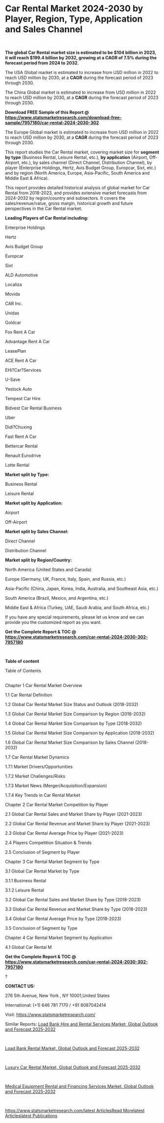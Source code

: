 <h1>Car Rental Market 2024-2030 by Player, Region, Type, Application and Sales Channel</h1><br/><p><strong>The global Car Rental market size is estimated to be $104 billion in 2023, it will reach $199.4 billion by 2032, growing at a <strong>CAGR</strong> of 7.5% during the forecast period from 2024 to 2032.</strong></p>
 
 
 
 <p>The USA Global market is estimated to increase from USD million in 2022 to reach USD million by 2030, at a <strong>CAGR</strong> during the forecast period of 2023 through 2030.</p>
 
 
 
 <p>The China Global market is estimated to increase from USD million in 2022 to reach USD million by 2030, at a <strong>CAGR</strong> during the forecast period of 2023 through 2030.</p>
 
 
 
 <p><strong>Download FREE Sample of this Report @ <a href="https://www.statsmarketresearch.com/download-free-sample/7957180/car-rental-2024-2030-302">https://www.statsmarketresearch.com/download-free-sample/7957180/car-rental-2024-2030-302</a></strong></p>
 
 
 
 <p>The Europe Global market is estimated to increase from USD million in 2022 to reach USD million by 2030, at a <strong>CAGR</strong> during the forecast period of 2023 through 2030.</p>
 
 
 
 <p>This report studies the Car Rental market, covering market size for <strong>segment by type</strong> (Business Rental, Leisure Rental, etc.), <strong>by application</strong> (Airport, Off-Airport, etc.), by sales channel (Direct Channel, Distribution Channel), by player (Enterprise Holdings, Hertz, Avis Budget Group, Europcar, Sixt, etc.) and by region (North America, Europe, Asia-Pacific, South America and Middle East & Africa).</p>
 
 
 
 <p>This report provides detailed historical analysis of global market for Car Rental from 2018-2023, and provides extensive market forecasts from 2024-2032 by region/country and subsectors. It covers the sales/revenue/value, gross margin, historical growth and future perspectives in the Car Rental market.</p>
 
 
 
 <p><strong>Leading Players of Car Rental including:</strong></p>
 
 
 
 <p>Enterprise Holdings</p>
 
 
 
 <p>Hertz</p>
 
 
 
 <p>Avis Budget Group</p>
 
 
 
 <p>Europcar</p>
 
 
 
 <p>Sixt</p>
 
 
 
 <p>ALD Automotive</p>
 
 
 
 <p>Localiza</p>
 
 
 
 <p>Movida</p>
 
 
 
 <p>CAR Inc.</p>
 
 
 
 <p>Unidas</p>
 
 
 
 <p>Goldcar</p>
 
 
 
 <p>Fox Rent A Car</p>
 
 
 
 <p>Advantage Rent A Car</p>
 
 
 
 <p>LeasePlan</p>
 
 
 
 <p>ACE Rent A Car</p>
 
 
 
 <p>EHi?Car?Services</p>
 
 
 
 <p>U-Save</p>
 
 
 
 <p>Yestock Auto</p>
 
 
 
 <p>Tempest Car Hire</p>
 
 
 
 <p>Bidvest Car Rental Business</p>
 
 
 
 <p>Uber</p>
 
 
 
 <p>Didi?Chuxing</p>
 
 
 
 <p>Fast Rent A Car</p>
 
 
 
 <p>Bettercar Rental</p>
 
 
 
 <p>Renault Eurodrive</p>
 
 
 
 <p>Lotte Rental</p>
 
 
 
 <p><strong>Market split by Type:</strong></p>
 
 
 
 <p>Business Rental</p>
 
 
 
 <p>Leisure Rental</p>
 
 
 
 <p><strong>Market split <strong>by Application</strong>:</strong></p>
 
 
 
 <p>Airport</p>
 
 
 
 <p>Off-Airport</p>
 
 
 
 <p><strong>Market split by Sales Channel:</strong></p>
 
 
 
 <p>Direct Channel</p>
 
 
 
 <p>Distribution Channel</p>
 
 
 
 <p><strong>Market split by Region/Country:</strong></p>
 
 
 
 <p>North America (United States and Canada)</p>
 
 
 
 <p>Europe (Germany, UK, France, Italy, Spain, and Russia, etc.)</p>
 
 
 
 <p>Asia-Pacific (China, Japan, Korea, India, Australia, and Southeast Asia, etc.)</p>
 
 
 
 <p>South America (Brazil, Mexico, and Argentina, etc.)</p>
 
 
 
 <p>Middle East & Africa (Turkey, UAE, Saudi Arabia, and South Africa, etc.)</p>
 
 
 
 <p>If you have any special requirements, please let us know and we can provide you the customized report as you want.</p>
 
 
 
 <div><b>Get the Complete Report & TOC @ <a href="https://www.statsmarketresearch.com/car-rental-2024-2030-302-7957180">https://www.statsmarketresearch.com/car-rental-2024-2030-302-7957180</a></b></div>
 
 
 
 <p><br />
 
 <b>Table of content</b></p>
 
 
 
 <p>Table of Contents<br />
 
 <br />
 
 Chapter 1 Car Rental Market Overview<br />
 
 1.1 Car Rental Definition<br />
 
 1.2 Global Car Rental Market Size Status and Outlook (2018-2032)<br />
 
 1.3 Global Car Rental Market Size Comparison by Region (2018-2032)<br />
 
 1.4 Global Car Rental Market Size Comparison by Type (2018-2032)<br />
 
 1.5 Global Car Rental Market Size Comparison by Application (2018-2032)<br />
 
 1.6 Global Car Rental Market Size Comparison by Sales Channel (2018-2032)<br />
 
 1.7 Car Rental Market Dynamics<br />
 
 1.7.1 Market Drivers/Opportunities<br />
 
 1.7.2 Market Challenges/Risks<br />
 
 1.7.3 Market News (Merger/Acquisition/Expansion)<br />
 
 1.7.4 Key Trends in Car Rental Market<br />
 
 Chapter 2 Car Rental Market Competition by Player<br />
 
 2.1 Global Car Rental Sales and Market Share by Player (2021-2023)<br />
 
 2.2 Global Car Rental Revenue and Market Share by Player (2021-2023)<br />
 
 2.3 Global Car Rental Average Price by Player (2021-2023)<br />
 
 2.4 Players Competition Situation & Trends<br />
 
 2.5 Conclusion of Segment by Player<br />
 
 Chapter 3 Car Rental Market Segment by Type<br />
 
 3.1 Global Car Rental Market by Type<br />
 
 3.1.1 Business Rental<br />
 
 3.1.2 Leisure Rental<br />
 
 3.2 Global Car Rental Sales and Market Share by Type (2018-2023)<br />
 
 3.3 Global Car Rental Revenue and Market Share by Type (2018-2023)<br />
 
 3.4 Global Car Rental Average Price by Type (2018-2023)<br />
 
 3.5 Conclusion of Segment by Type<br />
 
 Chapter 4 Car Rental Market Segment by Application<br />
 
 4.1 Global Car Rental M</p>
 
 
 
 <div><b>Get the Complete Report & TOC @ <a href="https://www.statsmarketresearch.com/car-rental-2024-2030-302-7957180">https://www.statsmarketresearch.com/car-rental-2024-2030-302-7957180</a></b></div>
 
 
 
 <p>? </p>
 
 
 
 <p><b>CONTACT US:</b><br />
 
 276 5th Avenue, New York , NY 10001,United States<br />
 
 International: (+1) 646 781 7170 / +91 8087042414<br />
 
 Visit: <a href="https://www.statsmarketresearch.com/">https://www.statsmarketresearch.com/</a><br />
 
 Similar Reports: <a href="https://www.statsmarketresearch.com/car-rental-2024-2030-302-7957180">Load Bank Hire and Rental Services Market, Global Outlook and Forecast 2025-2032 </a><br />
 
 <br />
 
 <a href="https://www.statsmarketresearch.com/car-rental-2024-2030-302-7957180">Load Bank Rental Market, Global Outlook and Forecast 2025-2032 </a><br />
 
 <br />
 
 <a href="https://www.statsmarketresearch.com/car-rental-2024-2030-302-7957180">Luxury Car Rental Market, Global Outlook and Forecast 2025-2032</a><br />
 
 <br />
 
 <a href="https://www.statsmarketresearch.com/car-rental-2024-2030-302-7957180">Medical Equipment Rental and Financing Services Market, Global Outlook and Forecast 2025-2032</a><br />
 
 <br />
 
 <a href="https://gyeongbokgung.com">https://www.statsmarketresearch.com/</a><a href="https://hallyeomaritime.com">latest Articles</a><a href="https://jingwansa.com">Read More</a><a href="https://nguoiviet.jp/">latest Articles</a><a href="https://www.intelmarketresearch.com/">latest Publications</a></p>